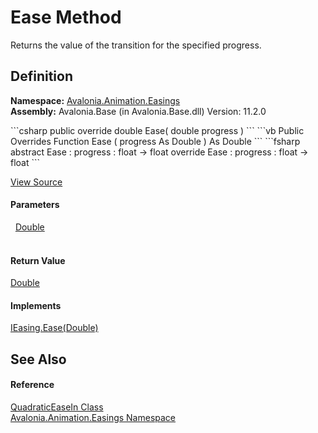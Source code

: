 # Ease Method


Returns the value of the transition for the specified progress.



## Definition
**Namespace:** <a href="N_Avalonia_Animation_Easings">Avalonia.Animation.Easings</a>  
**Assembly:** Avalonia.Base (in Avalonia.Base.dll) Version: 11.2.0

<Tabs groupId="api-code-preview">
<TabItem value="csharp" label="C#">
```csharp
public override double Ease(
	double progress
)
```
</TabItem>
<TabItem value="vb" label="VB">
```vb
Public Overrides Function Ease ( 
	progress As Double
) As Double
```
</TabItem>
<TabItem value="fsharp" label="F#">
```fsharp
abstract Ease : 
        progress : float -> float 
override Ease : 
        progress : float -> float 
```
</TabItem>
</Tabs>



<a href="https://github.com/AvaloniaUI/Avalonia/tree/master/src/Avalonia.Base/Animation/Easings/QuadraticEaseIn.cs#L12" title="View the source code">View Source</a>



#### Parameters
<dl><dt>  <a href="https://learn.microsoft.com/dotnet/api/system.double" target="_blank" rel="noopener noreferrer">Double</a></dt><dd> </dd></dl>

#### Return Value
<a href="https://learn.microsoft.com/dotnet/api/system.double" target="_blank" rel="noopener noreferrer">Double</a>

#### Implements
<a href="M_Avalonia_Animation_Easings_IEasing_Ease">IEasing.Ease(Double)</a>  


## See Also


#### Reference
<a href="T_Avalonia_Animation_Easings_QuadraticEaseIn">QuadraticEaseIn Class</a>  
<a href="N_Avalonia_Animation_Easings">Avalonia.Animation.Easings Namespace</a>  

